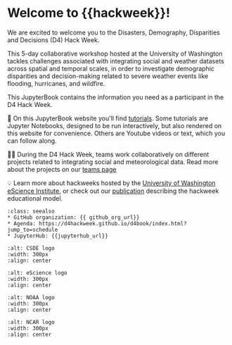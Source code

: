 # Welcome to {{hackweek}}!

We are excited to welcome you to the Disasters, Demography, Disparities and Decisions (D4) Hack Week.

This 5-day collaborative workshop hosted at the University of Washington tackles challenges associated with integrating social and weather datasets across spatial and temporal scales, in order to investigate demographic disparities and decision-making related to severe weather events like flooding, hurricanes, and wildfire.

This JupyterBook contains the information you need as a participant in the D4 Hack Week.

📖 On this JupyterBook website you'll find [tutorials](tutorials/index). Some tutorials are Jupyter Notebooks, designed to be run interactively, but also rendered on this website for convenience. Others are Youtube videos or text, which you can follow along.

👩‍💻 During the D4 Hack Week, teams work collaboratively on different projects related to integrating social and meteorological data. Read more about the projects on our [teams page](teams/index)

💡 Learn more about hackweeks hosted by the [University of Washington eScience Institute](https://uwhackweek.github.io/hackweeks-as-a-service/intro.html), or check out our [publication](https://www.pnas.org/doi/full/10.1073/pnas.1717196115) describing the hackweek educational model.

`````{admonition} Quick links for the event
:class: seealso
* GitHub organization: {{ github_org_url}}
* Agenda: https://d4hackweek.github.io/d4book/index.html?jump_to=schedule
* JupyterHub: {{jupyterhub_url}}
`````
```{image} ./img/CSDE-logo.png
:alt: CSDE logo
:width: 300px
:align: center
```

```{image} ./img/eScience-logo.png
:alt: eScience logo
:width: 300px
:align: center
```

```{image} ./img/NOAA-logo.png
:alt: NOAA logo
:width: 300px
:align: center
```

```{image} ./img/NCAR-logo.png
:alt: NCAR logo
:width: 300px
:align: center
```
<!--- alternative image code, generating error:
:::{figure-md}
image<img src="img/NOAA-logo.png" alt="image" width ="100px"></img>
:::
 --->
